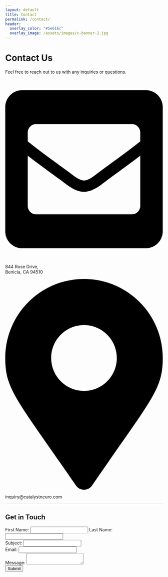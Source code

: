 ```yaml
---
layout: default
title: Contact
permalink: /contact/
header:
  overlay_color: "#5e616c"
  overlay_image: /assets/images/c-banner-2.jpg
---
```


<div class="header-box">
  <h1>Contact Us</h1>
  <p>Feel free to reach out to us with any inquiries or questions.</p>
</div>

<div class="contact-info-box">
  <svg xmlns="http://www.w3.org/2000/svg" viewBox="0 0 448 512"><!-- Font Awesome Pro 5.15.4 by @fontawesome - https://fontawesome.com License - https://fontawesome.com/license (Commercial License) --><path d="M400 32H48C21.49 32 0 53.49 0 80v352c0 26.51 21.49 48 48 48h352c26.51 0 48-21.49 48-48V80c0-26.51-21.49-48-48-48zM178.117 262.104C87.429 196.287 88.353 196.121 64 177.167V152c0-13.255 10.745-24 24-24h272c13.255 0 24 10.745 24 24v25.167c-24.371 18.969-23.434 19.124-114.117 84.938-10.5 7.655-31.392 26.12-45.883 25.894-14.503.218-35.367-18.227-45.883-25.895zM384 217.775V360c0 13.255-10.745 24-24 24H88c-13.255 0-24-10.745-24-24V217.775c13.958 10.794 33.329 25.236 95.303 70.214 14.162 10.341 37.975 32.145 64.694 32.01 26.887.134 51.037-22.041 64.72-32.025 61.958-44.965 81.325-59.406 95.283-70.199z"/></svg>
  <p>
    844 Rose Drive, <br>
    Benicia, CA 94510
  </p>
</div>

<div class="contact-info-box">
  <svg xmlns="http://www.w3.org/2000/svg" viewBox="0 0 384 512"><!-- Font Awesome Pro 5.15.4 by @fontawesome - https://fontawesome.com License - https://fontawesome.com/license (Commercial License) --><path d="M172.268 501.67C26.97 291.031 0 269.413 0 192 0 85.961 85.961 0 192 0s192 85.961 192 192c0 77.413-26.97 99.031-172.268 309.67-9.535 13.774-29.93 13.773-39.464 0zM192 272c44.183 0 80-35.817 80-80s-35.817-80-80-80-80 35.817-80 80 35.817 80 80 80z"/></svg>
  <p>inquiry@catalystneuro.com</p>
</div>

---

## Get in Touch

<form action="/submit-contact" method="POST">
  <div>
    <label for="first_name">First Name:</label>
    <input type="text" id="first_name" name="first_name" required>
    <label for="last_name">Last Name:</label>
    <input type="text" id="last_name" name="last_name" required>
  </div>
  <div>
    <label for="subject">Subject:</label>
    <input type="text" id="subject" name="subject" required>
  </div>
  <div>
    <label for="email">Email:</label>
    <input type="email" id="email" name="email" required>
  </div>
  <div>
    <label for="message">Message:</label>
    <textarea id="message" name="message" required></textarea>
  </div>
  <div>
    <input type="submit" value="Submit">
  </div>
</form>